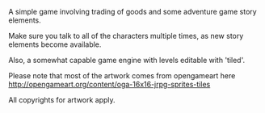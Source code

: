 A simple game involving trading of goods and some adventure game story elements.

Make sure you talk to all of the characters multiple times, as new story elements
become available.

Also, a somewhat capable game engine with levels editable with 'tiled'.

Please note that most of the artwork comes from opengameart here http://opengameart.org/content/oga-16x16-jrpg-sprites-tiles

All copyrights for artwork apply.

